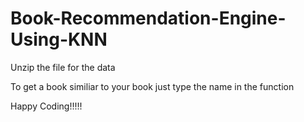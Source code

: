 # Book-Recommendation-Engine-Using-KNN


Unzip the file for the data

To get a book similiar to your book just type the name in the function

Happy Coding!!!!!
